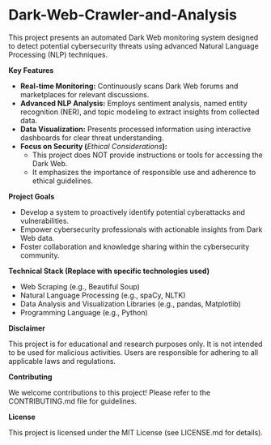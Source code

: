 # Dark-Web-Crawler-and-Analysis

This project presents an automated Dark Web monitoring system designed to detect potential cybersecurity threats using advanced Natural Language Processing (NLP) techniques.

**Key Features**

* **Real-time Monitoring:** Continuously scans Dark Web forums and marketplaces for relevant discussions.
* **Advanced NLP Analysis:** Employs sentiment analysis, named entity recognition (NER), and topic modeling to extract insights from collected data.
* **Data Visualization:** Presents processed information using interactive dashboards for clear threat understanding.
* **Focus on Security (**_Ethical Considerations_**):**
    - This project does NOT provide instructions or tools for accessing the Dark Web.
    - It emphasizes the importance of responsible use and adherence to ethical guidelines.

**Project Goals**

* Develop a system to proactively identify potential cyberattacks and vulnerabilities.
* Empower cybersecurity professionals with actionable insights from Dark Web data.
* Foster collaboration and knowledge sharing within the cybersecurity community.

**Technical Stack (Replace with specific technologies used)**

* Web Scraping (e.g., Beautiful Soup)
* Natural Language Processing (e.g., spaCy, NLTK)
* Data Analysis and Visualization Libraries (e.g., pandas, Matplotlib)
* Programming Language (e.g., Python)

**Disclaimer**

This project is for educational and research purposes only. It is not intended to be used for malicious activities. Users are responsible for adhering to all applicable laws and regulations.

**Contributing**

We welcome contributions to this project! Please refer to the CONTRIBUTING.md file for guidelines.

**License**

This project is licensed under the MIT License (see LICENSE.md for details).

